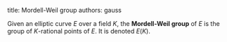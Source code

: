 title: Mordell-Weil group
authors:
    gauss

Given an elliptic curve $E$ over a field $K,$ the **Mordell-Weil group** of $E$ is the group of $K$-rational points of $E.$ It is denoted $E(K).$
